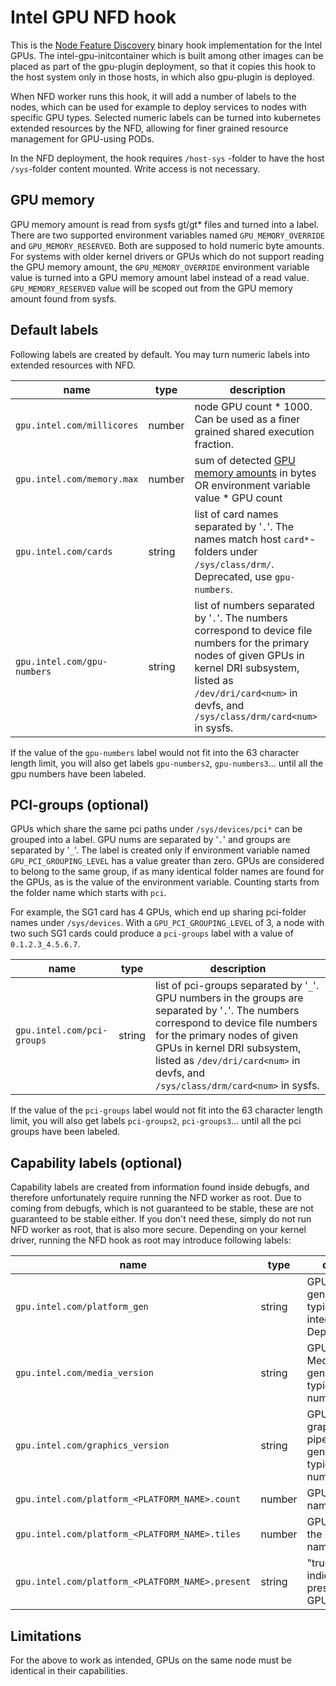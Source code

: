 # Intel GPU NFD hook

This is the [Node Feature Discovery](https://github.com/kubernetes-sigs/node-feature-discovery)
binary hook implementation for the Intel GPUs. The intel-gpu-initcontainer which
is built among other images can be placed as part of the gpu-plugin deployment,
so that it copies this hook to the host system only in those hosts, in which also
gpu-plugin is deployed.

When NFD worker runs this hook, it will add a number of labels to the nodes,
which can be used for example to deploy services to nodes with specific GPU
types. Selected numeric labels can be turned into kubernetes extended resources
by the NFD, allowing for finer grained resource management for GPU-using PODs.

In the NFD deployment, the hook requires `/host-sys` -folder to have the host `/sys`-folder content mounted. Write access is not necessary.

## GPU memory

GPU memory amount is read from sysfs gt/gt* files and turned into a label.
There are two supported environment variables named `GPU_MEMORY_OVERRIDE` and
`GPU_MEMORY_RESERVED`. Both are supposed to hold numeric byte amounts. For systems with
older kernel drivers or GPUs which do not support reading the GPU memory
amount, the `GPU_MEMORY_OVERRIDE` environment variable value is turned into a GPU
memory amount label instead of a read value. `GPU_MEMORY_RESERVED` value will be
scoped out from the GPU memory amount found from sysfs.

## Default labels

Following labels are created by default. You may turn numeric labels into extended resources with NFD.

name | type | description|
-----|------|------|
|`gpu.intel.com/millicores`| number | node GPU count * 1000. Can be used as a finer grained shared execution fraction.
|`gpu.intel.com/memory.max`| number | sum of detected [GPU memory amounts](#GPU-memory) in bytes OR environment variable value * GPU count
|`gpu.intel.com/cards`| string | list of card names separated by '`.`'. The names match host `card*`-folders under `/sys/class/drm/`. Deprecated, use `gpu-numbers`.
|`gpu.intel.com/gpu-numbers`| string | list of numbers separated by '`.`'. The numbers correspond to device file numbers for the primary nodes of given GPUs in kernel DRI subsystem, listed as `/dev/dri/card<num>` in devfs, and `/sys/class/drm/card<num>` in sysfs.

If the value of the `gpu-numbers` label would not fit into the 63 character length limit, you will also get labels `gpu-numbers2`,
`gpu-numbers3`... until all the gpu numbers have been labeled.

## PCI-groups (optional)

GPUs which share the same pci paths under `/sys/devices/pci*` can be grouped into a label. GPU nums are separated by '`.`' and
groups are separated by '`_`'. The label is created only if environment variable named `GPU_PCI_GROUPING_LEVEL` has a value greater
than zero. GPUs are considered to belong to the same group, if as many identical folder names are found for the GPUs, as is the value
of the environment variable. Counting starts from the folder name which starts with `pci`.

For example, the SG1 card has 4 GPUs, which end up sharing pci-folder names under `/sys/devices`. With a `GPU_PCI_GROUPING_LEVEL`
of 3, a node with two such SG1 cards could produce a `pci-groups` label with a value of `0.1.2.3_4.5.6.7`.

name | type | description|
-----|------|------|
|`gpu.intel.com/pci-groups`| string | list of pci-groups separated by '`_`'. GPU numbers in the groups are separated by '`.`'. The numbers correspond to device file numbers for the primary nodes of given GPUs in kernel DRI subsystem, listed as `/dev/dri/card<num>` in devfs, and `/sys/class/drm/card<num>` in sysfs.

If the value of the `pci-groups` label would not fit into the 63 character length limit, you will also get labels `pci-groups2`,
`pci-groups3`... until all the pci groups have been labeled.

## Capability labels (optional)

Capability labels are created from information found inside debugfs, and therefore
unfortunately require running the NFD worker as root. Due to coming from debugfs,
which is not guaranteed to be stable, these are not guaranteed to be stable either.
If you don't need these, simply do not run NFD worker as root, that is also more secure.
Depending on your kernel driver, running the NFD hook as root may introduce following labels:

name | type | description|
-----|------|------|
|`gpu.intel.com/platform_gen`| string | GPU platform generation name, typically an integer. Deprecated.
|`gpu.intel.com/media_version`| string | GPU platform Media pipeline generation name, typically a number.
|`gpu.intel.com/graphics_version`| string | GPU platform graphics/compute pipeline generation name, typically a number.
|`gpu.intel.com/platform_<PLATFORM_NAME>.count`| number | GPU count for the named platform.
|`gpu.intel.com/platform_<PLATFORM_NAME>.tiles`| number | GPU tile count in the GPUs of the named platform.
|`gpu.intel.com/platform_<PLATFORM_NAME>.present`| string | "true" for indicating the presense of the GPU platform.

## Limitations

For the above to work as intended, GPUs on the same node must be identical in their capabilities.
